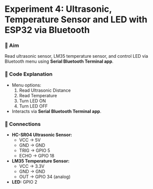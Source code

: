 # Experiment 4: Ultrasonic, Temperature Sensor and LED with ESP32 via Bluetooth  

### 🎯 Aim  
Read ultrasonic sensor, LM35 temperature sensor, and control LED via Bluetooth menu using **Serial Bluetooth Terminal app**.  

### 📜 Code Explanation  
- Menu options:  
  1. Read Ultrasonic Distance  
  2. Read Temperature  
  3. Turn LED ON  
  4. Turn LED OFF  
- Interacts via **Serial Bluetooth Terminal app**.  

### 🔌 Connections  
- **HC-SR04 Ultrasonic Sensor:**  
  - VCC → 5V  
  - GND → GND  
  - TRIG → GPIO 5  
  - ECHO → GPIO 18  
- **LM35 Temperature Sensor:**  
  - VCC → 3.3V  
  - GND → GND  
  - OUT → GPIO 34 (analog)  
- **LED:** GPIO 2  
